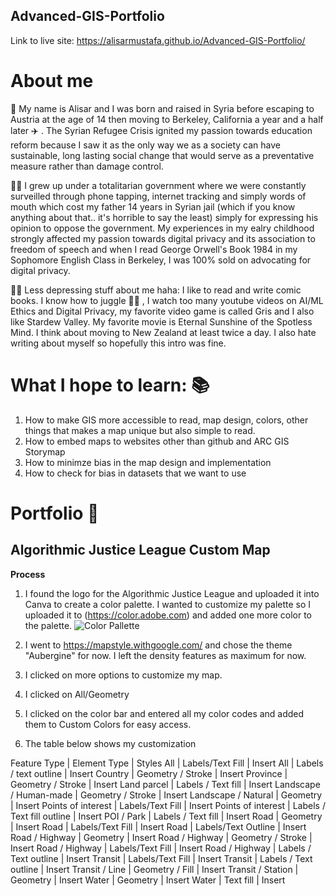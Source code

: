 ## Advanced-GIS-Portfolio
Link to live site: https://alisarmustafa.github.io/Advanced-GIS-Portfolio/

# About me 
:wave: My name is Alisar and I was born and raised in Syria before escaping to Austria at the age of 14 then moving to Berkeley, California a year and a half later :airplane: . The Syrian Refugee Crisis ignited my passion towards education reform because I saw it as the only way we as a society can have sustainable, long lasting social change that would serve as a preventative measure rather than damage control. 

:female_detective: I grew up under a totalitarian government where we were constantly surveilled through phone tapping, internet tracking and simply words of mouth which cost my father 14 years in Syrian jail (which if you know anything about that.. it's horrible to say the least) simply for expressing his opinion to oppose the government. My experiences in my ealry childhood strongly affected my passion towards digital privacy and its association to freedom of speech and when I read George Orwell's Book 1984 in my Sophomore English Class in Berkeley, I was 100% sold on advocating for digital privacy. 

:artist: Less depressing stuff about me haha: I like to read and write comic books. I know how to juggle :woman_juggling: , I watch too many youtube videos on AI/ML Ethics and Digital Privacy, my favorite video game is called Gris and I also like Stardew Valley. My favorite movie is Eternal Sunshine of the Spotless Mind. I think about moving to New Zealand at least twice a day. I also hate writing about myself so hopefully this intro was fine. 

# What I hope to learn: :books:
1. How to make GIS more accessible to read, map design, colors, other things that makes a map unique but also simple to read. 
2. How to embed maps to websites other than github and ARC GIS Storymap
3. How to minimze bias in the map design and implementation
4. How to check for bias in datasets that we want to use 

# Portfolio :seedling:
## Algorithmic Justice League Custom Map
**Process**
1. I found the logo for the Algorithmic Justice League and uploaded it into Canva to create a color palette. I wanted to customize my palette so I uploaded it to (https://color.adobe.com) and added one more color to the palette. 
![Color Pallette](https://user-images.githubusercontent.com/71081084/112759574-9a975080-8fc1-11eb-852e-fd765b5c0927.JPG)

2. I went to https://mapstyle.withgoogle.com/ and chose the theme "Aubergine" for now. I left the density features as maximum for now. 
3. I clicked on more options to customize my map. 
4. I clicked on All/Geometry
5. I clicked on the color bar and entered all my color codes and added them to Custom Colors for easy access. 
6. The table below shows my customization

Feature Type | Element Type | Styles
All | Labels/Text Fill | Insert
All | Labels / text outline | Insert
Country | Geometry / Stroke | Insert
Province | Geometry / Stroke | Insert
Land parcel | Labels / Text fill | Insert
Landscape / Human-made | Geometry / Stroke | Insert
Landscape / Natural | Geometry | Insert
Points of interest | Labels/Text Fill | Insert
Points of interest | Labels / Text fill outline | Insert
POI / Park | Labels / Text fill | Insert
Road | Geometry | Insert
Road | Labels/Text Fill | Insert
Road | Labels/Text Outline | Insert
Road / Highway | Geometry | Insert
Road / Highway | Geometry / Stroke | Insert
Road / Highway | Labels/Text Fill | Insert
Road / Highway | Labels / Text outline | Insert
Transit | Labels/Text Fill | Insert
Transit | Labels / Text outline | Insert
Transit / Line | Geometry / Fill | Insert
Transit / Station | Geometry | Insert
Water | Geometry | Insert
Water | Text fill | Insert
